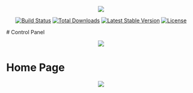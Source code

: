 <p align="center"><img src="https://laravel.com/assets/img/components/logo-laravel.svg"></p>

<p align="center">
<a href="https://travis-ci.org/laravel/framework"><img src="https://travis-ci.org/laravel/framework.svg" alt="Build Status"></a>
<a href="https://packagist.org/packages/laravel/framework"><img src="https://poser.pugx.org/laravel/framework/d/total.svg" alt="Total Downloads"></a>
<a href="https://packagist.org/packages/laravel/framework"><img src="https://poser.pugx.org/laravel/framework/v/stable.svg" alt="Latest Stable Version"></a>
<a href="https://packagist.org/packages/laravel/framework"><img src="https://poser.pugx.org/laravel/framework/license.svg" alt="License"></a>
</p>
# Control Panel 

<p align="center"><img src="https://scontent.fgza1-1.fna.fbcdn.net/v/t1.15752-9/49312052_2041681735921259_219861252782948352_n.png?_nc_cat=106&_nc_ht=scontent.fgza1-1.fna&oh=46046812a110846bf075259981873d02&oe=5CD43A72"></p>

# Home Page
<p align="center"><img src="https://scontent.fgza1-1.fna.fbcdn.net/v/t1.15752-9/49476291_2070924212972421_7646498128685694976_n.png?_nc_cat=109&_nc_ht=scontent.fgza1-1.fna&oh=0cd307ecc8f23942d959c14c5460e0c1&oe=5C8C4D3D"></p>

